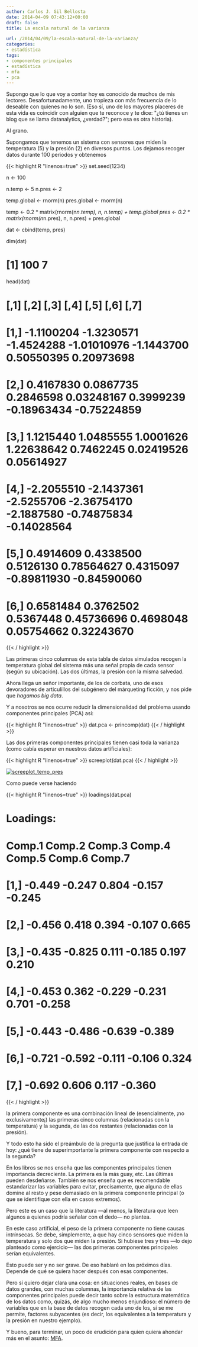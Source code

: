 ```yaml
---
author: Carlos J. Gil Bellosta
date: 2014-04-09 07:43:12+00:00
draft: false
title: La escala natural de la varianza

url: /2014/04/09/la-escala-natural-de-la-varianza/
categories:
- estadística
tags:
- componentes principales
- estadística
- mfa
- pca
---
```


Supongo que lo que voy a contar hoy es conocido de muchos de mis lectores. Desafortunadamente, uno tropieza con más frecuencia de lo deseable con quienes no lo son. (Eso sí, uno de los mayores placeres de esta vida es coincidir con alguien que te reconoce y te dice: "¿tú tienes un blog que se llama datanalytics, ¿verdad?"; pero esa es otra historia).

Al grano.

Supongamos que tenemos un sistema con sensores que miden la temperatura (5) y la presión (2) en diversos puntos. Los dejamos recoger datos durante 100 periodos y obtenemos

{{< highlight R "linenos=true" >}}
set.seed(1234)

n <- 100

n.temp <- 5
n.pres <- 2

temp.global <- rnorm(n)
pres.global <- rnorm(n)

temp <- 0.2 * matrix(rnorm(n*n.temp), n, n.temp) +
    temp.global
pres <- 0.2 * matrix(rnorm(n*n.pres), n, n.pres) +
    pres.global

dat <- cbind(temp, pres)

dim(dat)
# [1] 100   7

head(dat)

# [,1]       [,2]       [,3]        [,4]       [,5]        [,6]        [,7]
# [1,] -1.1100204 -1.3230571 -1.4524288 -1.01010976 -1.1443700  0.50550395  0.20973698
# [2,]  0.4167830  0.0867735  0.2846598  0.03248167  0.3999239 -0.18963434 -0.75224859
# [3,]  1.1215440  1.0485555  1.0001626  1.22638642  0.7462245  0.02419526  0.05614927
# [4,] -2.2055510 -2.1437361 -2.5255706 -2.36754170 -2.1887580 -0.74875834 -0.14028564
# [5,]  0.4914609  0.4338500  0.5126130  0.78564627  0.4315097 -0.89811930 -0.84590060
# [6,]  0.6581484  0.3762502  0.5367448  0.45736696  0.4698048  0.05754662  0.32243670
{{< / highlight >}}


Las primeras cinco columnas de esta tabla de datos simulados recogen la temperatura global del sistema más una señal propia de cada sensor (según su ubicación). Las dos últimas, la presión con la misma salvedad.

Ahora llega un señor importante, de los de corbata, uno de esos devoradores de articulillos del subgénero del márqueting ficción, y nos pide que _hagamos big data_.

Y a nosotros se nos ocurre reducir la dimensionalidad del problema usando componentes principales (PCA) así:


{{< highlight R "linenos=true" >}}
dat.pca <- princomp(dat)
{{< / highlight >}}


Las dos primeras componentes principales tienen casi toda la varianza (como cabía esperar en nuestros datos artificiales):


{{< highlight R "linenos=true" >}}
screeplot(dat.pca)
{{< / highlight >}}


[![screeplot_temp_pres](/wp-uploads/2014/04/screeplot_temp_pres.png#center)
](/wp-uploads/2014/04/screeplot_temp_pres.png#center)

Como puede verse haciendo

{{< highlight R "linenos=true" >}}
loadings(dat.pca)

# Loadings:
#   Comp.1 Comp.2 Comp.3 Comp.4 Comp.5 Comp.6 Comp.7
# [1,] -0.449               -0.247  0.804 -0.157 -0.245
# [2,] -0.456         0.418  0.394        -0.107  0.665
# [3,] -0.435        -0.825  0.111 -0.185  0.197  0.210
# [4,] -0.453         0.362 -0.229 -0.231  0.701 -0.258
# [5,] -0.443                      -0.486 -0.639 -0.389
# [6,]        -0.721        -0.592 -0.111 -0.106  0.324
# [7,]        -0.692         0.606         0.117 -0.360
{{< / highlight >}}

la primera componente es una combinación lineal de (esencialmente, ¡no exclusivamente¡) las primeras cinco columnas (relacionadas con la temperatura) y la segunda, de las dos restantes (relacionadas con la presión).

Y todo esto ha sido el preámbulo de la pregunta que justifica la entrada de hoy: ¿qué tiene de superimportante la primera componente con respecto a la segunda?

En los libros se nos enseña que las componentes principales tienen importancia decreciente. La primera es la más guay, etc. Las últimas pueden desdeñarse. También se nos enseña que es recomendable estandarizar las variables para evitar, precisamente, que alguna de ellas domine al resto y pese demasiado en la primera componente principal (o que se identifique con ella en casos extremos).

Pero este es un caso que la literatura —al menos, la literatura que leen algunos a quienes podría señalar con el dedo— no plantea.

En este caso artificial, el peso de la primera componente no tiene causas intrínsecas. Se debe, simplemente, a que hay cinco sensores que miden la temperatura y solo dos que miden la presión. Si hubiese tres y tres —lo dejo planteado como ejercicio— las dos primeras componentes principales serían equivalentes.

Esto puede ser y no ser grave. De eso hablaré en los próximos días. Depende de qué se quiera hacer después con esas componentes.

Pero sí quiero dejar clara una cosa: en situaciones reales, en bases de datos grandes, con muchas columnas, la importancia relativa de las componentes principales puede decir tanto sobre la estructura matemática de los datos como, quizás, de algo mucho menos enjundioso: el número de variables que en la base de datos recogen cada uno de los, si se me permite, factores subyacentes (es decir, los equivalentes a la temperatura y la presión en nuestro ejemplo).

Y bueno, para terminar, un poco de erudición para quien quiera ahondar más en el asunto: [MFA](http://factominer.free.fr/advanced-methods/multiple-factor-analysis.html).